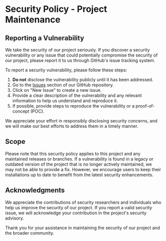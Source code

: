 # Security Policy - Project Maintenance

## Reporting a Vulnerability

We take the security of our project seriously. If you discover a security vulnerability or any issue that could
potentially compromise the security of our project, please report it to us through GitHub's issue tracking system.

To report a security vulnerability, please follow these steps:

1. **Do not** disclose the vulnerability publicly until it has been addressed.
2. Go to the [Issues](https://github.com/adrianovaladar/leetcode-solutions-cpp/issues) section of our GitHub repository.
3. Click on "New Issue" to create a new issue.
4. Provide a clear description of the vulnerability and any relevant information to help us understand and reproduce it.
5. If possible, provide steps to reproduce the vulnerability or a proof-of-concept (POC).

We appreciate your effort in responsibly disclosing security concerns, and we will make our best efforts to address them
in a timely manner.

## Scope

Please note that this security policy applies to this project and any maintained releases or branches. If a
vulnerability is found in a legacy or outdated version of the project that is no longer actively maintained, we may not
be able to provide a fix. However, we encourage users to keep their installations up to date to benefit from the latest
security enhancements.

## Acknowledgments

We appreciate the contributions of security researchers and individuals who help us improve the security of our project.
If you report a valid security issue, we will acknowledge your contribution in the project's security advisory.

Thank you for your assistance in maintaining the security of our project and the broader community.
